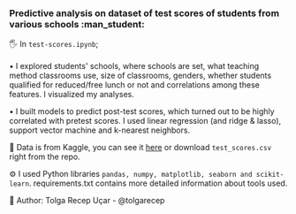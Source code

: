 <h3>Predictive analysis on dataset of test scores of students from various schools :man_student:</h3> 

:raised_hand_with_fingers_splayed: In `test-scores.ipynb`; <br><br>
• I explored students' schools, where schools are set, what teaching method classrooms use, size of classrooms, genders, whether students qualified for reduced/free lunch or not and correlations among these features. I visualized my analyses.

• I built models to predict post-test scores, which turned out to be highly correlated with pretest scores. I used linear regression (and ridge & lasso), support vector machine and k-nearest neighbors.

:page_facing_up: Data is from Kaggle, you can see it <a href="https://www.kaggle.com/kwadwoofosu/predict-test-scores-of-students">here</a> or download `test_scores.csv` right from the repo.

:gear: I used Python libraries `pandas, numpy, matplotlib, seaborn and scikit-learn`. requirements.txt contains more detailed information about tools used.

:man: Author: Tolga Recep Uçar - @tolgarecep
